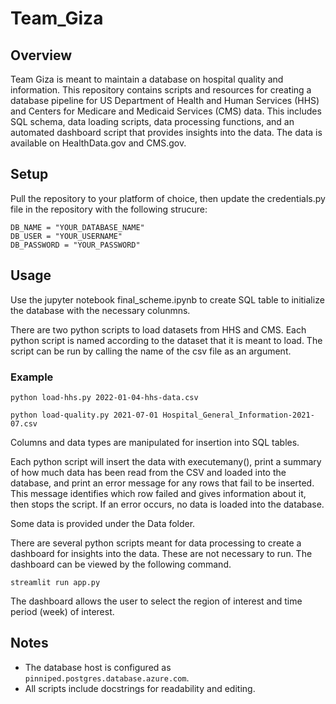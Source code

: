 # Team_Giza

## Overview
Team Giza is meant to maintain a database on hospital quality and information. This repository contains scripts and resources for creating a database pipeline for US Department of Health and Human Services (HHS) and Centers for Medicare and Medicaid Services (CMS) data. This includes SQL schema, data loading scripts, data processing functions, and an automated dashboard script that provides insights into the data. The data is available on HealthData.gov and CMS.gov.

## Setup
Pull the repository to your platform of choice, then update the credentials.py file in the repository with the following strucure:

```
DB_NAME = "YOUR_DATABASE_NAME"
DB_USER = "YOUR_USERNAME"
DB_PASSWORD = "YOUR_PASSWORD"
```

## Usage
Use the jupyter notebook final_scheme.ipynb to create SQL table to initialize the database with the necessary colunmns.

There are two python scripts to load datasets from HHS and CMS. Each python script is named according to the dataset that it is meant to load. The script can be run by calling the name of the csv file as an argument.

### Example
```
python load-hhs.py 2022-01-04-hhs-data.csv
```

```
python load-quality.py 2021-07-01 Hospital_General_Information-2021-07.csv
```

Columns and data types are manipulated for insertion into SQL tables. 

Each python script will insert the data with executemany(), print a summary of how much data has been read from the CSV and loaded into the database, and print an error message for any rows that fail to be inserted. This message identifies which row failed and gives information about it, then stops the script. If an error occurs, no data is loaded into the database. 

Some data is provided under the Data folder.

There are several python scripts meant for data processing to create a dashboard for insights into the data. These are not necessary to run. The dashboard can be viewed by the following command.

```
streamlit run app.py
```
The dashboard allows the user to select the region of interest and time period (week) of interest. 

## Notes
- The database host is configured as `pinniped.postgres.database.azure.com`.
- All scripts include docstrings for readability and editing.
